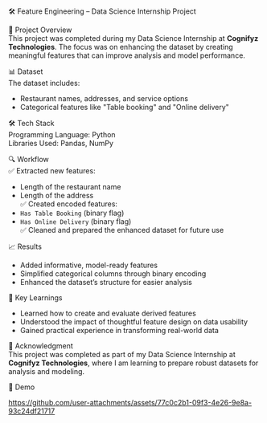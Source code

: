 🛠️ Feature Engineering – Data Science Internship Project

📌 Project Overview  
This project was completed during my Data Science Internship at **Cognifyz Technologies**. The focus was on enhancing the dataset by creating meaningful features that can improve analysis and model performance.

📊 Dataset  
The dataset includes:
- Restaurant names, addresses, and service options
- Categorical features like "Table booking" and "Online delivery"

🛠️ Tech Stack  
Programming Language: Python  
Libraries Used: Pandas, NumPy

🔍 Workflow  
✅ Extracted new features:
   - Length of the restaurant name
   - Length of the address  
✅ Created encoded features:
   - `Has Table Booking` (binary flag)
   - `Has Online Delivery` (binary flag)  
✅ Cleaned and prepared the enhanced dataset for future use

📈 Results  
- Added informative, model-ready features  
- Simplified categorical columns through binary encoding  
- Enhanced the dataset’s structure for easier analysis

🚀 Key Learnings  
- Learned how to create and evaluate derived features  
- Understood the impact of thoughtful feature design on data usability  
- Gained practical experience in transforming real-world data

🌟 Acknowledgment  
This project was completed as part of my Data Science Internship at **Cognifyz Technologies**, where I am learning to prepare robust datasets for analysis and modeling.

🎥 Demo


https://github.com/user-attachments/assets/77c0c2b1-09f3-4e26-9e8a-93c24df21717

